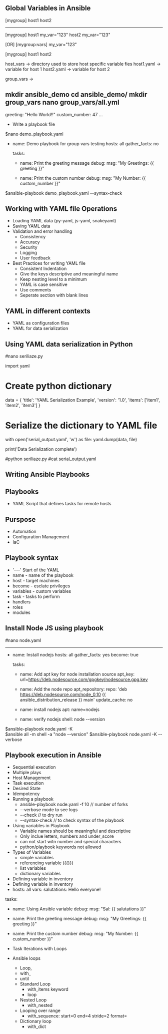 Global Variables in Ansible
---------------------------

[mygroup]
host1
host2

------------------
[mygroup]
host1 my_var="123"
host2 my_var="123"

[OR]
[mygroup:vars]
 my_var="123"

 [mygroup]
 host1
 host2

 host_vars -> directory used to store host specific variable fies
 host1.yaml -> variable for host 1
 host2.yaml -> variable for host 2

 group_vars ->


 mkdir ansible_demo
 cd ansible_demo/
 mkdir group_vars
nano group_vars/all.yml
---
greeting: "Hello World!!"
custom_number: 47
...

- Write a playbook file

$nano demo_playbook.yaml
- name: Demo playbook for group vars testing
  hosts: all
  gather_facts: no

  tasks:
    - name: Print the greeting message
      debug:
        msg: "My Greetings: {{ greeting }}"

    - name: Print the custom number
      debug:
        msg: "My Number: {{ custom_number }}"

$ansible-playbook demo_playbook.yaml --syntax-check


Working with YAML file Operations
----------------------------------
- Loading YAML data (py-yaml, js-yaml, snakeyaml)
- Saving YAML data
- Validation and error handling
  - Consistency
  - Accuracy
  - Security
  - Logging
  - User feedback
- Best Practices for writing YAML file
  - Consistent Indentation
  - Give the keys descriptive and meaningful name
  - Keep nesting level to a minimum
  - YAML is case sensitive
  - Use comments
  - Seperate section with blank lines 

YAML in different contexts
---------------------------
- YAML as configuration files
- YAML for data serialization

Using YAML data serialization in Python
---------------------------------------
#nano seriliaze.py

import yaml

# Create python dictionary
data = {
    'title': 'YAML Serialization Example',
    'version': '1.0',
    'items': ['item1', 'item2', 'item3']
}

# Serialize the dictionary to YAML file
with open('serial_output.yaml', 'w') as file:
    yaml.dump(data, file)

print('Data Serialization complete')

#python seriliaze.py
#cat serial_output.yaml


Writing Ansible Playbooks
---------------------------

Playbooks
----------
 - YAML Script that defines tasks for remote hosts

 Purspose
 ---------
 - Automation
 - Configuration Management
 - IaC

 Playbook syntax
 -------------
 - '---' Start of the YAML
 - name - name of the playbook
 - host - target machines
 - become - esclate privileges
 - variables - custom variables
 - task - tasks to perform
 - handlers
 - roles
 - modules


 Install Node JS using playbook
 ------------------------------
 #nano node.yaml

 ---
- name: Install nodejs
  hosts: all
  gather_facts: yes
  become: true

  tasks:
    - name: Add apt key for node installation source
      apt_key: url=https://deb.nodesource.com/gpgkey/nodesource.gpg.key

    - name: Add the node repo
      apt_repository:
        repo: 'deb https://deb.nodesource.com/node_0.10 {{ ansible_distribution_release }} main'
        update_cache: no

    - name: install nodejs
      apt: name=nodejs 

    - name: verify nodejs
      shell: node --version

$ansible-playbook node.yaml -K     
$ansible all -m shell -a "node --version"
$ansible-playbook node.yaml -K --verbose

Playbook execution in Ansible
-----------------------------
- Sequential execution
- Multiple plays 
- Host Management
- Task execution
- Desired State
- Idempotency
- Running a playbook
   - ansible-playbook node.yaml -f 10 // number of forks
   - --verbose mode to see logs
   - --check // to dry run
   - --syntax-check // to check syntax of the playbook
- Using variables in Playbook
  - Variable names should be meaningful and descriptive
  - Only inclue letters, numbers and under_score
  - can not start witn number and special characters
  - python/playbook keywords not allowed
- Types of Variables
  - simple variables
  - referencing variable ({{}})
  - list variables
  - dictionary variables
- Defining variable in inventory  
- Defining variable in inventory  
 - hosts: all
 vars:
   salutations: Hello everyone!


 tasks:
   - name: Using Ansible variable
     debug:
       msg: "Sal: {{ salutations }}"
  
   - name: Print the greeting message
     debug:
       msg: "My Greetings: {{ greeting }}"


   - name: Print the custom number
     debug:
       msg: "My Number: {{ custom_number }}"       


- Task Iterations with Loops
- Ansible loops
  - Loop, 
  - with_<lookup>
  - until
  - Standard Loop
    - with_items keyword
    - loop
  - Nested Loop
    - with_nested
  - Looping over range
    - with_sequence: start=0 end=4
      stride=2 format=
  - Dictionary loop
     - with_dict


